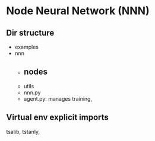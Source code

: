 # Node Neural Network (NNN)

## Dir structure
- examples
- nnn
  - nodes
    - 
  - utils
  - nnn.py
  - agent.py: manages training, 


## Virtual env explicit imports
tsalib, tstanly,